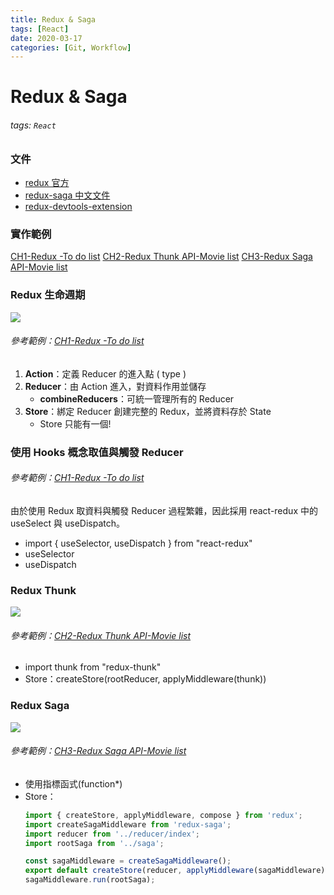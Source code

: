 ```yaml
---
title: Redux & Saga
tags: [React]
date: 2020-03-17
categories: [Git, Workflow]
---
```


# Redux & Saga
###### tags: `React`

### 文件
- [redux 官方](https://chentsulin.github.io/redux/docs/basics/index.html)
- [redux-saga 中文文件](https://neighborhood999.github.io/redux-saga/docs/introduction/BeginnerTutorial.html)
- [redux-devtools-extension](https://juejin.im/post/5c35cf00e51d45522665134b)

### 實作範例
[CH1-Redux -To do list](https://codesandbox.io/s/ch1-redux-to-do-list-707b9)
[CH2-Redux Thunk API-Movie list](https://codesandbox.io/s/ch2-redux-thunk-api-movie-list-pi1p5)
[CH3-Redux Saga API-Movie list](https://codesandbox.io/s/ch3-redux-saga-api-movie-list-usjtx)

### Redux 生命週期
![](https://i.imgur.com/SPUE2WW.png)
###### 參考範例：[CH1-Redux -To do list](https://codesandbox.io/s/ch1-redux-to-do-list-707b9)
1. **Action**：定義 Reducer 的進入點 ( type )
3. **Reducer**：由 Action 進入，對資料作用並儲存
    - **combineReducers**：可統一管理所有的 Reducer
5. **Store**：綁定 Reducer 創建完整的 Redux，並將資料存於 State
    - Store 只能有一個!
### 使用 Hooks 概念取值與觸發 Reducer
###### 參考範例：[CH1-Redux -To do list](https://codesandbox.io/s/ch1-redux-to-do-list-707b9)
由於使用 Redux 取資料與觸發 Reducer 過程繁雜，因此採用 react-redux 中的 useSelect 與 useDispatch。

+ import { useSelector, useDispatch } from "react-redux"
+ useSelector
+ useDispatch

### Redux Thunk
![](https://i.imgur.com/ddrT2Wt.png)
###### 參考範例：[CH2-Redux Thunk API-Movie list](https://codesandbox.io/s/ch2-redux-thunk-api-movie-list-pi1p5)

+ import thunk from "redux-thunk"
+ Store：createStore(rootReducer, applyMiddleware(thunk))

### Redux Saga
![](https://i.imgur.com/ggO2yrT.png)
###### 參考範例：[CH3-Redux Saga API-Movie list](https://codesandbox.io/s/ch3-redux-saga-api-movie-list-usjtx)
+ 使用指標函式(function*)
+ Store：
    ```javascript
    import { createStore, applyMiddleware, compose } from 'redux';
    import createSagaMiddleware from 'redux-saga';
    import reducer from '../reducer/index';
    import rootSaga from '../saga';
    
    const sagaMiddleware = createSagaMiddleware();
    export default createStore(reducer, applyMiddleware(sagaMiddleware));
    sagaMiddleware.run(rootSaga);

    ```









